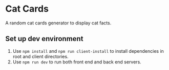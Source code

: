 # Cat Cards
A random cat cards generator to display cat facts.

## Set up dev environment
1. Use `npm install` and `npm run client-install` to install dependencies in root and client directories.
2. Use `npm run dev` to run both front end and back end servers.